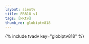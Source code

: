 ```yaml
--- 
layout: sieutv
title: FR818 s1
tags: [FRtv]
thumb_re: globiptv818
---
```

{% include tvadv key="globiptv818" %} 
